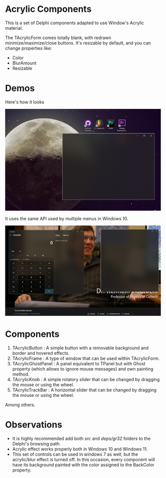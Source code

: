 # Acrylic Components
This is a set of Delphi components adapted to use Window's Acrylic material.  

The TAcrylicForm comes totally blank, with redrawn minimize/maximize/close buttons. 
It's resizable by default, and you can change properties like:
- Color 
- BlurAmount
- Resizable

# Demos

Here's how it looks

![](docs/demo1.png)  

It uses the same API used by multiple menus in Windows 10.

![](docs/demo2.png)  

# Components 

1. TAcrylicButton     : A simple button with a removable background and border and hovered effects. 
2. TAcrylicFrame      : A type of window that can be used within TAcrylicForm. 
3. TAcrylicGhostPanel : A panel equivalent to TPanel but with Ghost property (which allows to ignore mouse messages) and own painting method. 
4. TAcrylicKnob       : A simple rotatory slider that can be changed by dragging the mouse or using the wheel.
5. TAcrylicTrackBar   : A horizontal slider that can be changed by dragging the mouse or using the wheel.  

Among others.

# Observations

- It is highly recommended add both *src* and *deps/gr32* folders to the Delphi's browsing path.
- Acrylic effect works properly both in Windows 10 and Windows 11.
- This set of controls can be used in windows 7 as well, but the acrylic/blur effect is turned off. In this occasion, every component will have its background painted with the color assigned to the BackColor property. 